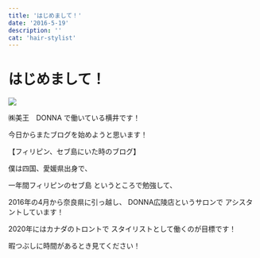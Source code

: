 ```yaml
---
title: 'はじめまして！'
date: '2016-5-19'
description: ''
cat: 'hair-stylist'
---
```


# はじめまして！


![](/img/2016-5-19.jpg)

㈱美王　DONNA
で働いている横井です！




今日からまたブログを始めようと思います！




【フィリピン、セブ島にいた時のブログ】




僕は四国、愛媛県出身で、




一年間フィリピンのセブ島
というところで勉強して、




2016年の4月から奈良県に引っ越し、
DONNA広陵店というサロンで
アシスタントしています！




2020年にはカナダのトロントで
スタイリストとして働くのが目標です！




暇つぶしに時間があるとき見てください！